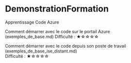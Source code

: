 # DemonstrationFormation
Apprentissage Code Azure

Comment démarrer avec le code sur le portail Azure  (exemples_de_base.md)
Difficulté : ★☆☆☆☆

Comment démarrer avec le code depuis son poste de travail  (exemples_de_base_ise_distant.md)  
Difficulté : ★☆☆☆☆
